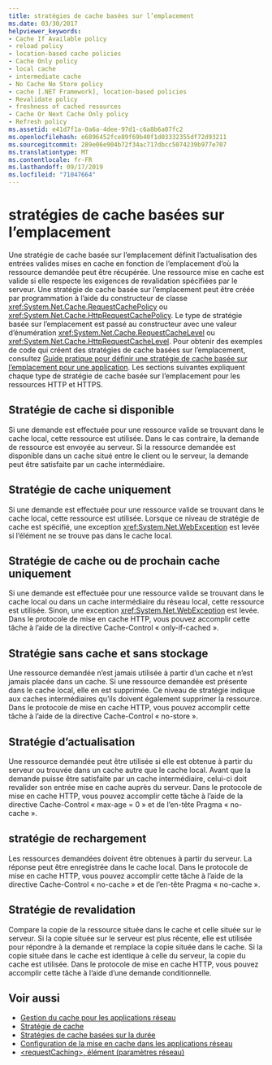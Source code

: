 ```yaml
---
title: stratégies de cache basées sur l’emplacement
ms.date: 03/30/2017
helpviewer_keywords:
- Cache If Available policy
- reload policy
- location-based cache policies
- Cache Only policy
- local cache
- intermediate cache
- No Cache No Store policy
- cache [.NET Framework], location-based policies
- Revalidate policy
- freshness of cached resources
- Cache Or Next Cache Only policy
- Refresh policy
ms.assetid: e41d7f1a-0a6a-4dee-97d1-c6a8b6a07fc2
ms.openlocfilehash: e6896452fce89f69b40f1d03332355df72d93211
ms.sourcegitcommit: 289e06e904b72f34ac717dbcc5074239b977e707
ms.translationtype: MT
ms.contentlocale: fr-FR
ms.lasthandoff: 09/17/2019
ms.locfileid: "71047664"
---
```

# <a name="location-based-cache-policies"></a>stratégies de cache basées sur l’emplacement
Une stratégie de cache basée sur l’emplacement définit l’actualisation des entrées valides mises en cache en fonction de l’emplacement d’où la ressource demandée peut être récupérée. Une ressource mise en cache est valide si elle respecte les exigences de revalidation spécifiées par le serveur. Une stratégie de cache basée sur l’emplacement peut être créée par programmation à l’aide du constructeur de classe <xref:System.Net.Cache.RequestCachePolicy> ou <xref:System.Net.Cache.HttpRequestCachePolicy>. Le type de stratégie basée sur l’emplacement est passé au constructeur avec une valeur d’énumération <xref:System.Net.Cache.RequestCacheLevel> ou <xref:System.Net.Cache.HttpRequestCacheLevel>. Pour obtenir des exemples de code qui créent des stratégies de cache basées sur l’emplacement, consultez [Guide pratique pour définir une stratégie de cache basée sur l’emplacement pour une application](how-to-set-a-location-based-cache-policy-for-an-application.md). Les sections suivantes expliquent chaque type de stratégie de cache basée sur l’emplacement pour les ressources HTTP et HTTPS.  
  
## <a name="cache-if-available-policy"></a>Stratégie de cache si disponible  
 Si une demande est effectuée pour une ressource valide se trouvant dans le cache local, cette ressource est utilisée. Dans le cas contraire, la demande de ressource est envoyée au serveur. Si la ressource demandée est disponible dans un cache situé entre le client ou le serveur, la demande peut être satisfaite par un cache intermédiaire.  
  
## <a name="cache-only-policy"></a>Stratégie de cache uniquement  
 Si une demande est effectuée pour une ressource valide se trouvant dans le cache local, cette ressource est utilisée. Lorsque ce niveau de stratégie de cache est spécifié, une exception <xref:System.Net.WebException> est levée si l’élément ne se trouve pas dans le cache local.  
  
## <a name="cache-or-next-cache-only-policy"></a>Stratégie de cache ou de prochain cache uniquement  
 Si une demande est effectuée pour une ressource valide se trouvant dans le cache local ou dans un cache intermédiaire du réseau local, cette ressource est utilisée. Sinon, une exception <xref:System.Net.WebException> est levée. Dans le protocole de mise en cache HTTP, vous pouvez accomplir cette tâche à l’aide de la directive Cache-Control « only-if-cached ».  
  
## <a name="no-cache-no-store-policy"></a>Stratégie sans cache et sans stockage  
 Une ressource demandée n’est jamais utilisée à partir d’un cache et n’est jamais placée dans un cache. Si une ressource demandée est présente dans le cache local, elle en est supprimée. Ce niveau de stratégie indique aux caches intermédiaires qu’ils doivent également supprimer la ressource. Dans le protocole de mise en cache HTTP, vous pouvez accomplir cette tâche à l’aide de la directive Cache-Control « no-store ».  
  
## <a name="refresh-policy"></a>Stratégie d’actualisation  
 Une ressource demandée peut être utilisée si elle est obtenue à partir du serveur ou trouvée dans un cache autre que le cache local. Avant que la demande puisse être satisfaite par un cache intermédiaire, celui-ci doit revalider son entrée mise en cache auprès du serveur. Dans le protocole de mise en cache HTTP, vous pouvez accomplir cette tâche à l’aide de la directive Cache-Control « max-age = 0 » et de l’en-tête Pragma « no-cache ».  
  
## <a name="reload-policy"></a>stratégie de rechargement  
 Les ressources demandées doivent être obtenues à partir du serveur. La réponse peut être enregistrée dans le cache local. Dans le protocole de mise en cache HTTP, vous pouvez accomplir cette tâche à l’aide de la directive Cache-Control « no-cache » et de l’en-tête Pragma « no-cache ».  
  
## <a name="revalidate-policy"></a>Stratégie de revalidation  
 Compare la copie de la ressource située dans le cache et celle située sur le serveur. Si la copie située sur le serveur est plus récente, elle est utilisée pour répondre à la demande et remplace la copie située dans le cache. Si la copie située dans le cache est identique à celle du serveur, la copie du cache est utilisée. Dans le protocole de mise en cache HTTP, vous pouvez accomplir cette tâche à l’aide d’une demande conditionnelle.  
  
## <a name="see-also"></a>Voir aussi

- [Gestion du cache pour les applications réseau](cache-management-for-network-applications.md)
- [Stratégie de cache](cache-policy.md)
- [Stratégies de cache basées sur la durée](time-based-cache-policies.md)
- [Configuration de la mise en cache dans les applications réseau](configuring-caching-in-network-applications.md)
- [\<requestCaching>, élément (paramètres réseau)](../configure-apps/file-schema/network/requestcaching-element-network-settings.md)

